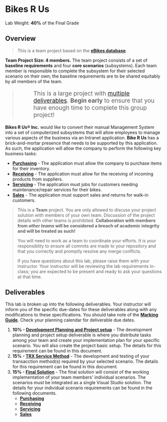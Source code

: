 # Bikes R Us

Lab Weight: **40%** of the Final Grade

## Overview

> This is a team project based on the [**eBikes database**](Database/ReadMe.md).

**Team Project Size: 4 members.** The team project consists of a set of **baseline requirements** and four **core scenarios** (subsystems). Each team member is responsible to complete the subsystem for their selected scenario on their own; the baseline requirements are to be shared equitably by all members of the team. 

> > This is a large project with [multiple deliverables](#deliverables). **Begin early** to ensure that you have enough time to complete this group project!

**Bikes R Us® Inc.** would like to convert their manual Management System into a set of computerized subsystems that will allow employees to manage various aspects of the business via an Intranet application. **Bike R Us** has a brick-and-mortar presence that needs to be supported by this application. As such, the application will allow the company to perform the following key business tasks:

- [**Purchasing**](Purchasing/ReadMe.md) - The application must allow the company to purchase items for their inventory.
- [**Receiving**](Receiving/ReadMe.md) - The application must allow for the receiving of incoming products from suppliers.
- [**Servicing**](Servicing/ReadMe.md) - The application must jobs for customers needing maintenance/repair services for their bikes.
- [**Sales**](SalesReturns/ReadMe.md) - The application must support sales and returns for walk-in customers.


> This is a **Team** project. You are only allowed to discuss your project solution with members of your own team. Discussion of the project details with other teams is prohibited. **Collaboration with members from *other teams* will be considered a breach of academic integrity and will be treated as such!**
>
> You will need to work as a team to coordinate your efforts. It is your responsiblity to ensure all commits are made to your repository and that you correctly and promptly resolve any merge conflicts.
>
> If you have questions about this lab, please raise them with your instructor. Your instructor will be reviewing the lab requirements in-class; you are expected to be present and ready to ask your questions at that time.

## Deliverables

This lab is broken up into the following deliverables. Your instructor will inform you of the specific due-dates for these deliverables along with any modifications to these specifications. You should take note of the [**Marking Guide**](./Marking/ReadMe.md). Check your planning calendar for deliverable due dates.

1. **10% - [Development Planning and Project setup](./Deliverable-1.md)** - The development planning and project setup deliverable is where you distribute tasks among your team and create your implementation plan for your specific scenario. You will also create the project basic setup. The details for this requirement can be found in this document.
2. **15% - [TRX Service Method](./Deliverable-2.md)** - The development and testing of your transacction method(s) required by your selected scenario. The details for this requirement can be found in this document.
3. **15% - [Final Solution](./Deliverable-3.md)** - The final solution will consist of the working implementation of your team members' individual scenarios. The scenarios must be integrated as a single Visual Studio solution. The details for your individual scenario requirements can be found in the following documents.
    - [**Purchasing**](./Purchasing/ReadMe.md)
    - [**Receiving**](./Receiving/ReadMe.md)
    - [**Servicing**](./Servicing/ReadMe.md)
    - [**Sales**](./SalesReturns/ReadMe.md)

<style>
    blockquote blockquote {
        border-left: 0;
        font-size: 1.35em;
    }
</style>